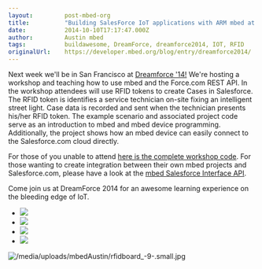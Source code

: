 ```yaml
---
layout:         post-mbed-org
title:          "Building SalesForce IoT applications with ARM mbed at dreamforce 2014!"
date:           2014-10-10T17:17:47.000Z
author:         Austin mbed
tags:           buildawesome, DreamForce, dreamforce2014, IOT, RFID
originalUrl:    https://developer.mbed.org/blog/entry/dreamforce2014/
---
```


<p>Next week we&apos;ll be in San Francisco at <a href="http://www.salesforce.com/dreamforce/DF14/"
  rel="nofollow">Dreamforce &apos;14!</a> We&apos;re hosting a workshop and
  teaching how to use mbed and the Force.com REST API. In the workshop attendees
  will use RFID tokens to create Cases in Salesforce. The RFID token is identifies
  a service technician on-site fixing an intelligent street light. Case data
  is recorded and sent when the technician presents his/her RFID token. The
  example scenario and associated project code serve as an introduction to
  mbed and mbed device programming. Additionally, the project shows how an
  mbed device can easily connect to the Salesforce.com cloud directly.</p>
<p>For those of you unable to attend <a href="http://developer.mbed.org/teams/MBED_DEMOS/code/df-2014-rfid-case-gen-k64f-exercise/">here is  the complete workshop code</a>.
  For those wanting to create integration between their own mbed projects
  and Salesforce.com, please have a look at the <a href="http://developer.mbed.org/teams/MBED_DEMOS/code/SalesforceInterface/">mbed Salesforce Interface API</a>.</p>
<p>Come join us at DreamForce 2014 for an awesome learning experience on
  the bleeding edge of IoT.</p>
<ul class="polaroids medium">
  <li><a href=" http://developer.mbed.org/" title=" ARMmbed"><img src="http://developer.mbed.org/media/cache/profiles/xaf7fc8485f40dc495bc626d6dbe7faf1.150x150_q85.png,qts=1412887298.pagespeed.ic.dHpFfJGawo.png"></a>
  </li>
  <li><a href="http://mbed.org/platforms/frdm-k64f" title="FRDM-K64F"><img src="https://developer.mbed.org/media/thumbs/36/70/367061c5f35e305ad6b36dc955bdbc83.png"></a>
  </li>
  <li><a href=" http://developer.mbed.org/components/ID12-RFID-Reader/" title=" ID12 RFID Reader"><img src="http://developer.mbed.org/media/cache/components/components/xid12rfid.jpg.200x200_q85.jpg.pagespeed.ic.aDOOnWALDc.jpg"></a>
  </li>
  <li><a href=" http://developer.mbed.org/teams/MBED_DEMOS/code/SalesforceInterface/ "
    title=" SalesForce API"><img src="http://www.ramp.com/wp-content/uploads/sites/9/2014/02/integration-salesforce.jpg "></a>
  </li>
</ul>
<p>
  <img src="https://developer.mbed.org/media/uploads/mbedAustin/rfidboard_-9-.small.jpg"
  alt="/media/uploads/mbedAustin/rfidboard_-9-.small.jpg" title="/media/uploads/mbedAustin/rfidboard_-9-.small.jpg">
</p>
